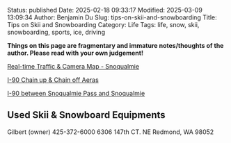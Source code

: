 Status: published
Date: 2025-02-18 09:33:17
Modified: 2025-03-09 13:09:34
Author: Benjamin Du
Slug: tips-on-skii-and-snowboarding
Title: Tips on Skii and Snowboarding
Category: Life
Tags: life, snow, skii, snowboarding, sports, ice, driving

**Things on this page are fragmentary and immature notes/thoughts of the author. Please read with your own judgement!**

[Real-time Traffic & Camera Map - Snoqualmie](https://wsdot.com/Travel/Real-time/Map/feature/mountain/snoqualmie)

[I-90 Chain up & Chain off Aeras](https://www.wsdot.wa.gov/publications/fulltext/winter/chain-up.pdf)

[I-90 between Snoqualmie Pass and Snoqualmie](https://wsdot.com/travel/real-time/cameras/road/090/Snoqualmie%20Pass/Snoqualmie)

## Used Skii & Snowboard Equipments

Gilbert (owner)
425-372-6000
6306 147th CT. NE
Redmond, WA 98052
